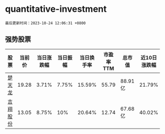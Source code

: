 # quantitative-investment

`最后更新时间：2023-10-24 12:06:31 +0800`

## 强势股票

|股票|当前价|当日涨跌幅|当日振幅|当日换手率|市盈率TTM|总市值|近10日涨跌幅|
|----|----|----|----|----|----|----|----|
|[楚天龙](https://xueqiu.com/S/SZ003040)|19.28|3.71%|7.75%|15.59%|55.79|88.91亿|21.79%|
|[吉翔股份](https://xueqiu.com/S/SH603399)|13.05|8.75%|10%|20.64%|12.74|67.68亿|40.02%|
